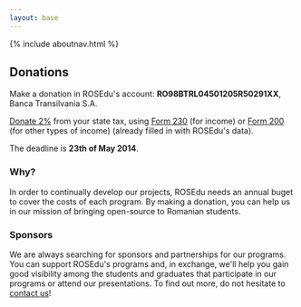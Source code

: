 ```yaml
---
layout: base
---
```


{% include aboutnav.html %}

## Donations

Make a donation in ROSEdu\'s account: **RO98BTRL04501205R50291XX**, Banca Transilvania S.A.

[Donate 2%](http://doilasuta.ro/) from your state tax, using
[Form 230](https://drive.google.com/file/d/0By6_as_hLrdocE9tX3NmMjFvTTg/edit?usp=sharing) (for income) or [Form 200](https://drive.google.com/file/d/0By6_as_hLrdoNU5MbWk3OElTa0E/edit?usp=sharing) (for other types of income) 
(already filled in with ROSEdu\'s data).

The deadline is **23th of May 2014**.


### Why?

In order to continually develop our projects, ROSEdu needs an annual buget
to cover the costs of each program. By making a donation, you can help us
in our mission of bringing open-source to Romanian students.

### Sponsors

We are always searching for sponsors and partnerships for our programs.
You can support ROSEdu&#39;s programs and, in exchange, we\'ll help you
gain good visibility among the students and graduates that participate in
 our programs or attend our presentations. To find out more, do not hesitate
 to [contact us]({{site.basepath}}contact)!
